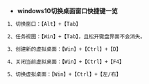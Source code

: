 - **windows10切换桌面窗口快捷键一览**

```tex
1、切换窗口：【Alt】+【Tab】

2、任务视图：【Win】+【Tab】，且松开键盘界面不会消失。

3、创建新的虚拟桌面：【Win】+【Ctrl】+【D】

4、关闭当前虚拟桌面：【Win】+【Ctrl】+【F4】

5、切换虚拟桌面：【Win】+【Ctrl】+【左/右】
```

